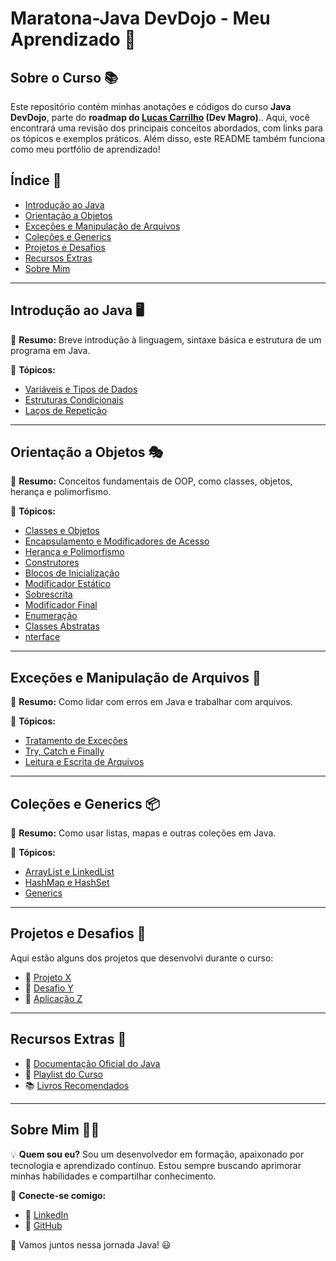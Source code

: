 # Maratona-Java DevDojo - Meu Aprendizado 🚀


## Sobre o Curso 📚
Este repositório contém minhas anotações e códigos do curso **Java DevDojo**, parte do **roadmap do [Lucas Carrilho](https://github.com/karilho) (Dev Magro)**.. Aqui, você encontrará uma revisão dos principais conceitos abordados, com links para os tópicos e exemplos práticos. Além disso, este README também funciona como meu portfólio de aprendizado!

## Índice 📌
- [Introdução ao Java](#introducao-ao-java)
- [Orientação a Objetos](#orientacao-a-objetos)
- [Exceções e Manipulação de Arquivos](#excecoes-e-manipulacao-de-arquivos)
- [Coleções e Generics](#colecoes-e-generics)
- [Projetos e Desafios](#projetos-e-desafios)
- [Recursos Extras](#recursos-extras)
- [Sobre Mim](#sobre-mim)

---

## Introdução ao Java 🖥️
📌 **Resumo:** Breve introdução à linguagem, sintaxe básica e estrutura de um programa em Java.

🔗 **Tópicos:**
- [Variáveis e Tipos de Dados](src/maratona/src/AAnotações/Variaveis.md)
- [Estruturas Condicionais](src/maratona/src/AAnotações/EstruturasCondicionais.md)
- [Laços de Repetição](src/maratona/src/AAnotações/LacosRepeticao.md)

---

## Orientação a Objetos 🎭
📌 **Resumo:** Conceitos fundamentais de OOP, como classes, objetos, herança e polimorfismo.

🔗 **Tópicos:**
- [Classes e Objetos](src/maratona/src/AAnotações/POO.md)
- [Encapsulamento e Modificadores de Acesso](src/maratona/src/AAnotações/POO.md)
- [Herança e Polimorfismo](src/maratona/src/AAnotações/POO.md)
- [Construtores](src/maratona/src/AAnotações/POO.md)
- [Blocos de Inicialização](src/maratona/src/AAnotações/POO.md)
- [ Modificador Estático](src/maratona/src/AAnotações/POO.md)
- [ Sobrescrita](src/maratona/src/AAnotações/POO.md)
- [ Modificador Final](src/maratona/src/AAnotações/POO.md)
- [ Enumeração](src/maratona/src/AAnotações/POO.md)
- [Classes Abstratas](src/maratona/src/AAnotações/POO.md)
- [nterface](src/maratona/src/AAnotações/POO.md)


---

## Exceções e Manipulação de Arquivos 📄
📌 **Resumo:** Como lidar com erros em Java e trabalhar com arquivos.

🔗 **Tópicos:**
- [Tratamento de Exceções](link_para_o_topico)
- [Try, Catch e Finally](link_para_o_topico)
- [Leitura e Escrita de Arquivos](link_para_o_topico)

---

## Coleções e Generics 📦
📌 **Resumo:** Como usar listas, mapas e outras coleções em Java.

🔗 **Tópicos:**
- [ArrayList e LinkedList](link_para_o_topico)
- [HashMap e HashSet](link_para_o_topico)
- [Generics](link_para_o_topico)

---

## Projetos e Desafios 🚀
Aqui estão alguns dos projetos que desenvolvi durante o curso:

- 🔹 [Projeto X](link_para_projeto)
- 🔹 [Desafio Y](link_para_desafio)
- 🔹 [Aplicação Z](link_para_aplicacao)

---

## Recursos Extras 📖
- 📌 [Documentação Oficial do Java](https://docs.oracle.com/en/java/)
- 🎥 [Playlist do Curso](https://www.youtube.com/playlist?list=PL62G310vn6nFIsOCC0H-C2infYgwm8SWW)
- 📚 [Livros Recomendados](link_para_livros)

---

## Sobre Mim 👨‍💻
💡 **Quem sou eu?** Sou um desenvolvedor em formação, apaixonado por tecnologia e aprendizado contínuo. Estou sempre buscando aprimorar minhas habilidades e compartilhar conhecimento.

📍 **Conecte-se comigo:**
- 🔗 [LinkedIn](https://www.linkedin.com/in/joyce-souto-1482a719a/)
- 🔗 [GitHub](https://github.com/joycsouto)

🚀 Vamos juntos nessa jornada Java! 😃